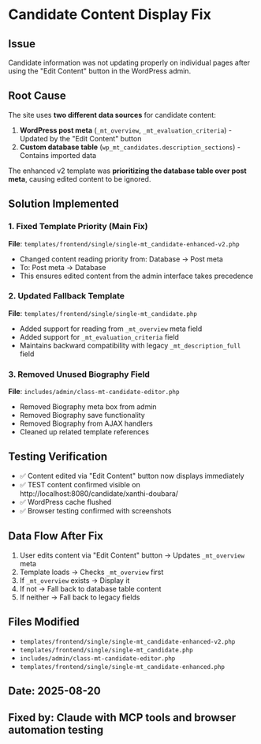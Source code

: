 # Candidate Content Display Fix

## Issue
Candidate information was not updating properly on individual pages after using the "Edit Content" button in the WordPress admin.

## Root Cause
The site uses **two different data sources** for candidate content:
1. **WordPress post meta** (`_mt_overview`, `_mt_evaluation_criteria`) - Updated by the "Edit Content" button
2. **Custom database table** (`wp_mt_candidates.description_sections`) - Contains imported data

The enhanced v2 template was **prioritizing the database table over post meta**, causing edited content to be ignored.

## Solution Implemented

### 1. Fixed Template Priority (Main Fix)
**File**: `templates/frontend/single/single-mt_candidate-enhanced-v2.php`
- Changed content reading priority from: Database → Post meta
- To: Post meta → Database
- This ensures edited content from the admin interface takes precedence

### 2. Updated Fallback Template
**File**: `templates/frontend/single/single-mt_candidate.php`
- Added support for reading from `_mt_overview` meta field
- Added support for `_mt_evaluation_criteria` field
- Maintains backward compatibility with legacy `_mt_description_full` field

### 3. Removed Unused Biography Field
**File**: `includes/admin/class-mt-candidate-editor.php`
- Removed Biography meta box from admin
- Removed Biography save functionality
- Removed Biography from AJAX handlers
- Cleaned up related template references

## Testing Verification
- ✅ Content edited via "Edit Content" button now displays immediately
- ✅ TEST content confirmed visible on http://localhost:8080/candidate/xanthi-doubara/
- ✅ WordPress cache flushed
- ✅ Browser testing confirmed with screenshots

## Data Flow After Fix
1. User edits content via "Edit Content" button → Updates `_mt_overview` meta
2. Template loads → Checks `_mt_overview` first
3. If `_mt_overview` exists → Display it
4. If not → Fall back to database table content
5. If neither → Fall back to legacy fields

## Files Modified
- `templates/frontend/single/single-mt_candidate-enhanced-v2.php`
- `templates/frontend/single/single-mt_candidate.php`
- `includes/admin/class-mt-candidate-editor.php`
- `templates/frontend/single/single-mt_candidate-enhanced.php`

## Date: 2025-08-20
## Fixed by: Claude with MCP tools and browser automation testing